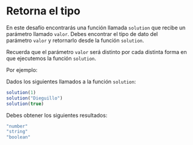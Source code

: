 # Retorna el tipo

En este desafío encontrarás una función llamada `solution` que recibe un parámetro llamado `valor`. Debes encontrar el tipo de dato del parámetro `valor` y retornarlo desde la función `solution`.

Recuerda que el parámetro `valor` será distinto por cada distinta forma en que ejecutemos la función `solution`.

Por ejemplo:

Dados los siguientes llamados a la función `solution`:

```jsx
solution(1)
solution("Dieguillo")
solution(true)
```

Debes obtener los siguientes resultados:

```jsx
"number"
"string"
"boolean"
```
